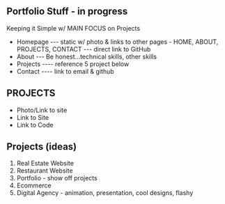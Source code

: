 ## Portfolio Stuff - in progress

Keeping it Simple w/ MAIN FOCUS on Projects

- Homepage
  --- static w/ photo & links to other pages - HOME, ABOUT, PROJECTS, CONTACT --- direct link to GitHub
- About
  --- Be honest...technical skills, other skills
- Projects
  ---- reference 5 project below
- Contact
  ---- link to email & github

## PROJECTS

- Photo/Link to site
- Link to Site
- Link to Code

## Projects (ideas)

1. Real Estate Website
2. Restaurant Website
3. Portfolio - show off projects
4. Ecommerce
5. Digital Agency - animation, presentation, cool designs, flashy
